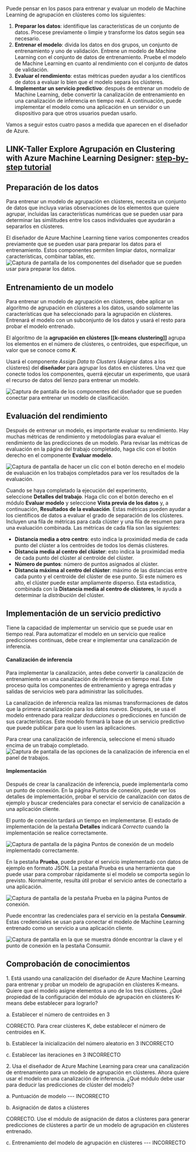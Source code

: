 Puede pensar en los pasos para entrenar y evaluar un modelo de Machine Learning de agrupación en clústeres como los siguientes:

1. **Preparar los datos**: identifique las características de un conjunto de datos. Procese previamente o limpie y transforme los datos según sea necesario.
2. **Entrenar el modelo**: divida los datos en dos grupos, un conjunto de entrenamiento y uno de validación. Entrene un modelo de Machine Learning con el conjunto de datos de entrenamiento. Pruebe el modelo de Machine Learning en cuanto al rendimiento con el conjunto de datos de validación.
3. **Evaluar el rendimiento**: estas métricas pueden ayudar a los científicos de datos a evaluar lo bien que el modelo separa los clústeres.
4. **Implementar un servicio predictivo**: después de entrenar un modelo de Machine Learning, debe convertir la canalización de entrenamiento en una canalización de inferencia en tiempo real. A continuación, puede implementar el modelo como una aplicación en un servidor o un dispositivo para que otros usuarios puedan usarlo.

Vamos a seguir estos cuatro pasos a medida que aparecen en el diseñador de Azure.
## LINK-Taller Explore Agrupación en Clustering with Azure Machine Learning Designer: [step-by-step tutorial](https://microsoftlearning.github.io/AI-900-AIFundamentals/instructions/02c-create-clustering-model.html)

## Preparación de los datos

Para entrenar un modelo de agrupación en clústeres, necesita un conjunto de datos que incluya varias observaciones de los elementos que quiere agrupar, incluidas las características numéricas que se pueden usar para determinar las similitudes entre los casos individuales que ayudarán a separarlos en clústeres.

El diseñador de Azure Machine Learning tiene varios componentes creados previamente que se pueden usar para preparar los datos para el entrenamiento. Estos componentes permiten limpiar datos, normalizar características, combinar tablas, etc. ![Captura de pantalla de los componentes del diseñador que se pueden usar para preparar los datos.](https://learn.microsoft.com/es-es/training/wwl-data-ai/create-clustering-model-azure-machine-learning-designer/media/prepare-data-example.png)

## Entrenamiento de un modelo

Para entrenar un modelo de agrupación en clústeres, debe aplicar un algoritmo de agrupación en clústeres a los datos, usando solamente las características que ha seleccionado para la agrupación en clústeres. Entrenará el modelo con un subconjunto de los datos y usará el resto para probar el modelo entrenado.

El algoritmo de la **agrupación en clústeres [[k-means clustering]]** agrupa los elementos en el número de clústeres, o centroides, que especifique, un valor que se conoce como _**K**_.


Usará el componente _Assign Data to Clusters_ (Asignar datos a los clústeres) del **diseñador** para agrupar los datos en clústeres. Una vez que conecte todos los componentes, querrá ejecutar un experimento, que usará el recurso de datos del lienzo para entrenar un modelo.

![Captura de pantalla de los componentes del diseñador que se pueden conectar para entrenar un modelo de clasificación.](https://learn.microsoft.com/es-es/training/wwl-data-ai/create-clustering-model-azure-machine-learning-designer/media/train-model-example.png)

## Evaluación del rendimiento

Después de entrenar un modelo, es importante evaluar su rendimiento. Hay muchas métricas de rendimiento y metodologías para evaluar el rendimiento de las predicciones de un modelo. Para revisar las métricas de evaluación en la página del trabajo completado, haga clic con el botón derecho en el componente **Evaluar modelo**.

![Captura de pantalla de hacer un clic con el botón derecho en el modelo de evaluación en los trabajos completados para ver los resultados de la evaluación.](https://learn.microsoft.com/es-es/training/wwl-data-ai/create-clustering-model-azure-machine-learning-designer/media/evaluate-model-example.png)

Cuando se haya completado la ejecución del experimento, seleccione **Detalles del trabajo**. Haga clic con el botón derecho en el módulo **Evaluar modelo** y seleccione **Vista previa de los datos** y, a continuación, **Resultados de la evaluación**. Estas métricas pueden ayudar a los científicos de datos a evaluar el grado de separación de los clústeres. Incluyen una fila de métricas para cada clúster y una fila de resumen para una evaluación combinada. Las métricas de cada fila son las siguientes:

- **Distancia media a otro centro**: esto indica la proximidad media de cada punto del clúster a los centroides de todos los demás clústeres.
- **Distancia media al centro del clúster**: esto indica la proximidad media de cada punto del clúster al centroide del clúster.
- **Número de puntos**: número de puntos asignados al clúster.
- **Distancia máxima al centro del clúster**: máximo de las distancias entre cada punto y el centroide del clúster de ese punto. Si este número es alto, el clúster puede estar ampliamente disperso. Esta estadística, combinada con la **Distancia media al centro de clústeres**, le ayuda a determinar la _distribución_ del clúster.

## Implementación de un servicio predictivo

Tiene la capacidad de implementar un servicio que se puede usar en tiempo real. Para automatizar el modelo en un servicio que realice predicciones continuas, debe crear e implementar una canalización de inferencia.

#### Canalización de inferencia

Para implementar la canalización, antes debe convertir la canalización de entrenamiento en una canalización de inferencia en tiempo real. Este proceso quita los componentes de entrenamiento y agrega entradas y salidas de servicios web para administrar las solicitudes.

La canalización de inferencia realiza las mismas transformaciones de datos que la primera canalización para los datos _nuevos_. Después, se usa el modelo entrenado para realizar _deducciones_ o predicciones en función de sus características. Este modelo formará la base de un servicio predictivo que puede publicar para que lo usen las aplicaciones.

Para crear una canalización de inferencia, seleccione el menú situado encima de un trabajo completado. ![Captura de pantalla de las opciones de la canalización de inferencia en el panel de trabajos.](https://learn.microsoft.com/es-es/training/wwl-data-ai/create-clustering-model-azure-machine-learning-designer/media/inference-pipeline-example.png)

#### Implementación

Después de crear la canalización de inferencia, puede implementarla como un punto de conexión. En la página Puntos de conexión, puede ver los detalles de implementación, probar el servicio de canalización con datos de ejemplo y buscar credenciales para conectar el servicio de canalización a una aplicación cliente.

El punto de conexión tardará un tiempo en implementarse. El estado de implementación de la pestaña **Detalles** indicará _Correcto_ cuando la implementación se realice correctamente.

![Captura de pantalla de la página Puntos de conexión de un modelo implementado correctamente.](https://learn.microsoft.com/es-es/training/wwl-data-ai/create-clustering-model-azure-machine-learning-designer/media/endpoints-example-1.png)

En la pestaña **Prueba**, puede probar el servicio implementado con datos de ejemplo en formato JSON. La pestaña Prueba es una herramienta que puede usar para comprobar rápidamente si el modelo se comporta según lo previsto. Normalmente, resulta útil probar el servicio antes de conectarlo a una aplicación.

![Captura de pantalla de la pestaña Prueba en la página Puntos de conexión.](https://learn.microsoft.com/es-es/training/wwl-data-ai/create-clustering-model-azure-machine-learning-designer/media/endpoints-example-3.png)

Puede encontrar las credenciales para el servicio en la pestaña **Consumir**. Estas credenciales se usan para conectar el modelo de Machine Learning entrenado como un servicio a una aplicación cliente.

![Captura de pantalla en la que se muestra dónde encontrar la clave y el punto de conexión en la pestaña Consumir.](https://learn.microsoft.com/es-es/training/wwl-data-ai/create-clustering-model-azure-machine-learning-designer/media/endpoints-example-2.png)

## Comprobación de conocimientos
1. Está usando una canalización del diseñador de Azure Machine Learning para entrenar y probar un modelo de agrupación en clústeres K-means. Quiere que el modelo asigne elementos a uno de los tres clústeres. ¿Qué propiedad de la configuración del módulo de agrupación en clústeres K-means debe establecer para lograrlo?

a. Establecer el número de centroides en 3

CORRECTO. Para crear clústeres K, debe establecer el número de centroides en K.

b. Establecer la inicialización del número aleatorio en 3   INCORRECTO

c. Establecer las iteraciones en 3      INCORRECTO

2. Usa el diseñador de Azure Machine Learning para crear una canalización de entrenamiento para un modelo de agrupación en clústeres. Ahora quiere usar el modelo en una canalización de inferencia. ¿Qué módulo debe usar para deducir las predicciones de clúster del modelo?


a. Puntuación de modelo  --- INCORRECTO

b. Asignación de datos a clústeres

CORRECTO. Use el módulo de asignación de datos a clústeres para generar predicciones de clústeres a partir de un modelo de agrupación en clústeres entrenado.

c. Entrenamiento del modelo de agrupación en clústeres      --- INCORRECTO